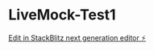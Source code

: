 # LiveMock-Test1

[Edit in StackBlitz next generation editor ⚡️](https://stackblitz.com/~/github.com/fried-brain/LiveMock-Test1)